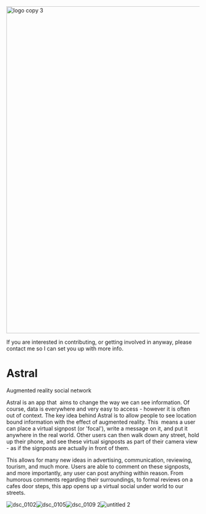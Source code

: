 <img width="851" alt="logo copy 3" src="https://cloud.githubusercontent.com/assets/7353547/25748457/fefc7324-31a2-11e7-860a-985e9b906f80.png">


If you are interested in contributing, or getting involved in anyway, please contact me so I can set you up with more info.

# Astral
Augmented reality social network

Astral is an app that  aims to change the way we can see information. Of course, data is everywhere and very easy to access - however it is often out of context. 
The key idea behind Astral is to allow people to see location bound information with the effect of augmented reality. This  means a user can place a virtual signpost (or 'focal'), write a message on it, and put it anywhere in the real world. Other users can then walk down any street, hold up their phone, and see these virtual signposts as part of their camera view - as if the signposts are actually in front of them.

This allows for many new ideas in advertising, communication, reviewing, tourism, and much more. Users are able to comment on these signposts, and more importantly, any user can post anything within reason. From humorous comments regarding their surroundings, to formal reviews on a cafes door steps, this app opens up a virtual social under world to our streets.

![dsc_0102](https://cloud.githubusercontent.com/assets/7353547/25286765/cc56c844-26b6-11e7-9a30-439431dd6bc2.JPG)![dsc_0105](https://cloud.githubusercontent.com/assets/7353547/25286770/cdb0c49c-26b6-11e7-804a-649ff2a9a671.JPG)![dsc_0109 2](https://cloud.githubusercontent.com/assets/7353547/25286771/cf1e65be-26b6-11e7-88d0-ecc6668665df.JPG)![untitled 2](https://cloud.githubusercontent.com/assets/7353547/25286774/d1cbb80c-26b6-11e7-80c1-4be83adebfc4.png)
